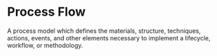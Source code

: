 # Process Flow


A process model which defines the materials, structure, techniques,
actions, events, and other elements necessary to implement a lifecycle,
workflow, or methodology.

